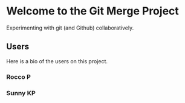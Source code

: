 # Welcome to the Git Merge Project

Experimenting with git (and Github) collaboratively.

## Users

Here is a bio of the users on this project.

### Rocco P


### Sunny KP

